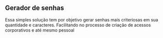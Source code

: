 ## Gerador de senhas

Essa simples solução tem por objetivo gerar senhas mais criteriosas em sua quantidade e caracteres. Facilitando no processo de criação de acessos corporativos e até mesmo pessoal
